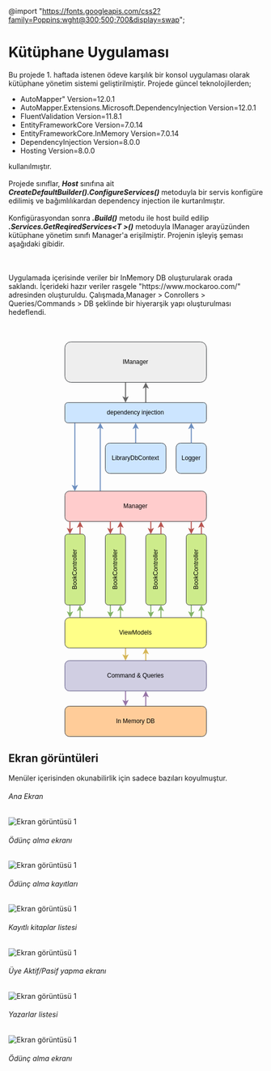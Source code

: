 @import "https://fonts.googleapis.com/css2?family=Poppins:wght@300;500;700&display=swap";
<style>
    p{
        display : inline;
    }
    .vurgu{
        font-weight:bold; 
        font-style:italic;
    }
</style>

# Kütüphane Uygulaması
<p>
Bu projede 1. haftada istenen ödeve karşılık bir konsol uygulaması olarak kütüphane yönetim sistemi geliştirilmiştir. Projede güncel teknolojilerden;
 
- AutoMapper" Version=12.0.1
- AutoMapper.Extensions.Microsoft.DependencyInjection Version=12.0.1
- FluentValidation Version=11.8.1
- EntityFrameworkCore Version=7.0.14
- EntityFrameworkCore.InMemory Version=7.0.14
- DependencyInjection Version=8.0.0
- Hosting Version=8.0.0

kullanılmıştır. <br><br>
</p>
 

<p>Projede sınıflar, <p class="vurgu">Host</p> sınıfına ait <p class="vurgu">CreateDefaultBuilder().ConfigureServices()</p> metoduyla bir servis konfigüre edilimiş ve bağımlılıkardan dependency injection ile kurtarılmıştır.<br><br>
Konfigürasyondan sonra <p class= "vurgu">.Build()</p> metodu ile host build edilip <p class = "vurgu">.Services.GetReqiredServices&lt;T	&gt;()</p> metoduyla IManager arayüzünden kütüphane yönetim sınıfı Manager'a erişilmiştir. Projenin işleyiş şeması aşağıdaki gibidir.
</p>
<div style ="height : 50px;"></div>
<p>Uygulamada içerisinde veriler bir InMemory DB oluşturularak orada saklandı. İçerideki hazır veriler rasgele "https://www.mockaroo.com/" adresinden oluşturuldu. Çalışmada,Manager > Conrollers > Queries/Commands > DB şeklinde bir hiyerarşik yapı oluşturulması hedeflendi.</p>
<div style ="height : 50px;"></div>


<center><svg xmlns="http://www.w3.org/2000/svg" xmlns:xlink="http://www.w3.org/1999/xlink" version="1.1" width="282px" viewBox="-0.5 -0.5 282 782" content="&lt;mxfile host=&quot;app.diagrams.net&quot; modified=&quot;2023-12-01T19:45:46.702Z&quot; agent=&quot;Mozilla/5.0 (Windows NT 10.0; Win64; x64) AppleWebKit/537.36 (KHTML, like Gecko) Chrome/119.0.0.0 Safari/537.36&quot; etag=&quot;Xv4LKgS4k27-eL0GkDnI&quot; version=&quot;22.1.5&quot; type=&quot;google&quot;&gt;&#10;  &lt;diagram name=&quot;Sayfa -1&quot; id=&quot;KNbZZmwNg6sT4pyXqSYw&quot;&gt;&#10;    &lt;mxGraphModel dx=&quot;877&quot; dy=&quot;505&quot; grid=&quot;1&quot; gridSize=&quot;10&quot; guides=&quot;1&quot; tooltips=&quot;1&quot; connect=&quot;1&quot; arrows=&quot;1&quot; fold=&quot;1&quot; page=&quot;1&quot; pageScale=&quot;1&quot; pageWidth=&quot;827&quot; pageHeight=&quot;1169&quot; math=&quot;0&quot; shadow=&quot;0&quot;&gt;&#10;      &lt;root&gt;&#10;        &lt;mxCell id=&quot;0&quot; /&gt;&#10;        &lt;mxCell id=&quot;1&quot; parent=&quot;0&quot; /&gt;&#10;        &lt;mxCell id=&quot;IJN3HlDoYffcYIdxOyTI-61&quot; value=&quot;&quot; style=&quot;edgeStyle=orthogonalEdgeStyle;rounded=0;orthogonalLoop=1;jettySize=auto;html=1;strokeWidth=2;fillColor=#f5f5f5;strokeColor=#666666;&quot; edge=&quot;1&quot; parent=&quot;1&quot; source=&quot;IJN3HlDoYffcYIdxOyTI-1&quot; target=&quot;IJN3HlDoYffcYIdxOyTI-2&quot;&gt;&#10;          &lt;mxGeometry relative=&quot;1&quot; as=&quot;geometry&quot;&gt;&#10;            &lt;Array as=&quot;points&quot;&gt;&#10;              &lt;mxPoint x=&quot;280&quot; y=&quot;150&quot; /&gt;&#10;              &lt;mxPoint x=&quot;280&quot; y=&quot;150&quot; /&gt;&#10;            &lt;/Array&gt;&#10;          &lt;/mxGeometry&gt;&#10;        &lt;/mxCell&gt;&#10;        &lt;mxCell id=&quot;IJN3HlDoYffcYIdxOyTI-1&quot; value=&quot;IManager&quot; style=&quot;rounded=1;whiteSpace=wrap;html=1;fillColor=#eeeeee;strokeColor=#36393d;&quot; vertex=&quot;1&quot; parent=&quot;1&quot;&gt;&#10;          &lt;mxGeometry x=&quot;160&quot; y=&quot;40&quot; width=&quot;280&quot; height=&quot;80&quot; as=&quot;geometry&quot; /&gt;&#10;        &lt;/mxCell&gt;&#10;        &lt;mxCell id=&quot;IJN3HlDoYffcYIdxOyTI-4&quot; value=&quot;&quot; style=&quot;edgeStyle=orthogonalEdgeStyle;rounded=0;orthogonalLoop=1;jettySize=auto;html=1;strokeWidth=2;fillColor=#f5f5f5;strokeColor=#666666;&quot; edge=&quot;1&quot; parent=&quot;1&quot; source=&quot;IJN3HlDoYffcYIdxOyTI-2&quot; target=&quot;IJN3HlDoYffcYIdxOyTI-1&quot;&gt;&#10;          &lt;mxGeometry relative=&quot;1&quot; as=&quot;geometry&quot;&gt;&#10;            &lt;Array as=&quot;points&quot;&gt;&#10;              &lt;mxPoint x=&quot;320&quot; y=&quot;130&quot; /&gt;&#10;              &lt;mxPoint x=&quot;320&quot; y=&quot;130&quot; /&gt;&#10;            &lt;/Array&gt;&#10;          &lt;/mxGeometry&gt;&#10;        &lt;/mxCell&gt;&#10;        &lt;mxCell id=&quot;IJN3HlDoYffcYIdxOyTI-62&quot; style=&quot;edgeStyle=orthogonalEdgeStyle;rounded=0;orthogonalLoop=1;jettySize=auto;html=1;entryX=0.5;entryY=0;entryDx=0;entryDy=0;strokeWidth=2;fillColor=#dae8fc;strokeColor=#6c8ebf;&quot; edge=&quot;1&quot; parent=&quot;1&quot;&gt;&#10;          &lt;mxGeometry relative=&quot;1&quot; as=&quot;geometry&quot;&gt;&#10;            &lt;mxPoint x=&quot;179.76&quot; y=&quot;200&quot; as=&quot;sourcePoint&quot; /&gt;&#10;            &lt;mxPoint x=&quot;179.76&quot; y=&quot;335&quot; as=&quot;targetPoint&quot; /&gt;&#10;          &lt;/mxGeometry&gt;&#10;        &lt;/mxCell&gt;&#10;        &lt;mxCell id=&quot;IJN3HlDoYffcYIdxOyTI-2&quot; value=&quot;dependency injection&quot; style=&quot;whiteSpace=wrap;html=1;rounded=1;fillColor=#cce5ff;strokeColor=#36393d;&quot; vertex=&quot;1&quot; parent=&quot;1&quot;&gt;&#10;          &lt;mxGeometry x=&quot;160&quot; y=&quot;160&quot; width=&quot;280&quot; height=&quot;40&quot; as=&quot;geometry&quot; /&gt;&#10;        &lt;/mxCell&gt;&#10;        &lt;mxCell id=&quot;IJN3HlDoYffcYIdxOyTI-59&quot; value=&quot;&quot; style=&quot;edgeStyle=orthogonalEdgeStyle;rounded=0;orthogonalLoop=1;jettySize=auto;html=1;strokeWidth=2;fillColor=#dae8fc;strokeColor=#6c8ebf;&quot; edge=&quot;1&quot; parent=&quot;1&quot; source=&quot;IJN3HlDoYffcYIdxOyTI-9&quot; target=&quot;IJN3HlDoYffcYIdxOyTI-2&quot;&gt;&#10;          &lt;mxGeometry relative=&quot;1&quot; as=&quot;geometry&quot; /&gt;&#10;        &lt;/mxCell&gt;&#10;        &lt;mxCell id=&quot;IJN3HlDoYffcYIdxOyTI-9&quot; value=&quot;LibraryDbContext&quot; style=&quot;whiteSpace=wrap;html=1;rounded=1;fillColor=#cce5ff;strokeColor=#36393d;&quot; vertex=&quot;1&quot; parent=&quot;1&quot;&gt;&#10;          &lt;mxGeometry x=&quot;240&quot; y=&quot;240&quot; width=&quot;120&quot; height=&quot;60&quot; as=&quot;geometry&quot; /&gt;&#10;        &lt;/mxCell&gt;&#10;        &lt;mxCell id=&quot;IJN3HlDoYffcYIdxOyTI-11&quot; value=&quot;Logger&quot; style=&quot;whiteSpace=wrap;html=1;rounded=1;fillColor=#cce5ff;strokeColor=#36393d;&quot; vertex=&quot;1&quot; parent=&quot;1&quot;&gt;&#10;          &lt;mxGeometry x=&quot;380&quot; y=&quot;240&quot; width=&quot;60&quot; height=&quot;60&quot; as=&quot;geometry&quot; /&gt;&#10;        &lt;/mxCell&gt;&#10;        &lt;mxCell id=&quot;IJN3HlDoYffcYIdxOyTI-63&quot; style=&quot;edgeStyle=orthogonalEdgeStyle;rounded=0;orthogonalLoop=1;jettySize=auto;html=1;entryX=0.25;entryY=1;entryDx=0;entryDy=0;strokeWidth=2;fillColor=#dae8fc;strokeColor=#6c8ebf;&quot; edge=&quot;1&quot; parent=&quot;1&quot; source=&quot;IJN3HlDoYffcYIdxOyTI-13&quot; target=&quot;IJN3HlDoYffcYIdxOyTI-2&quot;&gt;&#10;          &lt;mxGeometry relative=&quot;1&quot; as=&quot;geometry&quot;&gt;&#10;            &lt;Array as=&quot;points&quot;&gt;&#10;              &lt;mxPoint x=&quot;230&quot; y=&quot;300&quot; /&gt;&#10;              &lt;mxPoint x=&quot;230&quot; y=&quot;300&quot; /&gt;&#10;            &lt;/Array&gt;&#10;          &lt;/mxGeometry&gt;&#10;        &lt;/mxCell&gt;&#10;        &lt;mxCell id=&quot;IJN3HlDoYffcYIdxOyTI-13&quot; value=&quot;Manager&quot; style=&quot;whiteSpace=wrap;html=1;rounded=1;fillColor=#ffcccc;strokeColor=#36393d;&quot; vertex=&quot;1&quot; parent=&quot;1&quot;&gt;&#10;          &lt;mxGeometry x=&quot;160&quot; y=&quot;335&quot; width=&quot;280&quot; height=&quot;60&quot; as=&quot;geometry&quot; /&gt;&#10;        &lt;/mxCell&gt;&#10;        &lt;mxCell id=&quot;IJN3HlDoYffcYIdxOyTI-29&quot; value=&quot;&quot; style=&quot;edgeStyle=orthogonalEdgeStyle;rounded=0;orthogonalLoop=1;jettySize=auto;html=1;strokeWidth=2;fillColor=#d5e8d4;strokeColor=#82b366;&quot; edge=&quot;1&quot; parent=&quot;1&quot; source=&quot;IJN3HlDoYffcYIdxOyTI-15&quot;&gt;&#10;          &lt;mxGeometry relative=&quot;1&quot; as=&quot;geometry&quot;&gt;&#10;            &lt;mxPoint x=&quot;170.00000000000023&quot; y=&quot;585&quot; as=&quot;targetPoint&quot; /&gt;&#10;            &lt;Array as=&quot;points&quot;&gt;&#10;              &lt;mxPoint x=&quot;170&quot; y=&quot;580&quot; /&gt;&#10;              &lt;mxPoint x=&quot;170&quot; y=&quot;580&quot; /&gt;&#10;            &lt;/Array&gt;&#10;          &lt;/mxGeometry&gt;&#10;        &lt;/mxCell&gt;&#10;        &lt;mxCell id=&quot;IJN3HlDoYffcYIdxOyTI-15&quot; value=&quot;BookController&quot; style=&quot;whiteSpace=wrap;html=1;rounded=1;horizontal=0;verticalAlign=middle;fillColor=#cdeb8b;strokeColor=#36393d;&quot; vertex=&quot;1&quot; parent=&quot;1&quot;&gt;&#10;          &lt;mxGeometry x=&quot;160&quot; y=&quot;420&quot; width=&quot;40&quot; height=&quot;140&quot; as=&quot;geometry&quot; /&gt;&#10;        &lt;/mxCell&gt;&#10;        &lt;mxCell id=&quot;IJN3HlDoYffcYIdxOyTI-28&quot; value=&quot;&quot; style=&quot;edgeStyle=orthogonalEdgeStyle;rounded=0;orthogonalLoop=1;jettySize=auto;html=1;strokeWidth=2;fillColor=#d5e8d4;strokeColor=#82b366;&quot; edge=&quot;1&quot; parent=&quot;1&quot; source=&quot;IJN3HlDoYffcYIdxOyTI-18&quot;&gt;&#10;          &lt;mxGeometry relative=&quot;1&quot; as=&quot;geometry&quot;&gt;&#10;            &lt;mxPoint x=&quot;250.00000000000023&quot; y=&quot;585&quot; as=&quot;targetPoint&quot; /&gt;&#10;            &lt;Array as=&quot;points&quot;&gt;&#10;              &lt;mxPoint x=&quot;250&quot; y=&quot;580&quot; /&gt;&#10;              &lt;mxPoint x=&quot;250&quot; y=&quot;580&quot; /&gt;&#10;            &lt;/Array&gt;&#10;          &lt;/mxGeometry&gt;&#10;        &lt;/mxCell&gt;&#10;        &lt;mxCell id=&quot;IJN3HlDoYffcYIdxOyTI-18&quot; value=&quot;BookController&quot; style=&quot;whiteSpace=wrap;html=1;rounded=1;horizontal=0;verticalAlign=middle;fillColor=#cdeb8b;strokeColor=#36393d;&quot; vertex=&quot;1&quot; parent=&quot;1&quot;&gt;&#10;          &lt;mxGeometry x=&quot;240&quot; y=&quot;420&quot; width=&quot;40&quot; height=&quot;140&quot; as=&quot;geometry&quot; /&gt;&#10;        &lt;/mxCell&gt;&#10;        &lt;mxCell id=&quot;IJN3HlDoYffcYIdxOyTI-27&quot; value=&quot;&quot; style=&quot;edgeStyle=orthogonalEdgeStyle;rounded=0;orthogonalLoop=1;jettySize=auto;html=1;strokeWidth=2;fillColor=#d5e8d4;strokeColor=#82b366;&quot; edge=&quot;1&quot; parent=&quot;1&quot; source=&quot;IJN3HlDoYffcYIdxOyTI-19&quot;&gt;&#10;          &lt;mxGeometry relative=&quot;1&quot; as=&quot;geometry&quot;&gt;&#10;            &lt;mxPoint x=&quot;330.0000000000002&quot; y=&quot;585&quot; as=&quot;targetPoint&quot; /&gt;&#10;            &lt;Array as=&quot;points&quot;&gt;&#10;              &lt;mxPoint x=&quot;330&quot; y=&quot;570&quot; /&gt;&#10;              &lt;mxPoint x=&quot;330&quot; y=&quot;570&quot; /&gt;&#10;            &lt;/Array&gt;&#10;          &lt;/mxGeometry&gt;&#10;        &lt;/mxCell&gt;&#10;        &lt;mxCell id=&quot;IJN3HlDoYffcYIdxOyTI-19&quot; value=&quot;BookController&quot; style=&quot;whiteSpace=wrap;html=1;rounded=1;horizontal=0;verticalAlign=middle;fillColor=#cdeb8b;strokeColor=#36393d;&quot; vertex=&quot;1&quot; parent=&quot;1&quot;&gt;&#10;          &lt;mxGeometry x=&quot;320&quot; y=&quot;420&quot; width=&quot;40&quot; height=&quot;140&quot; as=&quot;geometry&quot; /&gt;&#10;        &lt;/mxCell&gt;&#10;        &lt;mxCell id=&quot;IJN3HlDoYffcYIdxOyTI-26&quot; value=&quot;&quot; style=&quot;edgeStyle=orthogonalEdgeStyle;rounded=0;orthogonalLoop=1;jettySize=auto;html=1;strokeWidth=2;fillColor=#d5e8d4;strokeColor=#82b366;&quot; edge=&quot;1&quot; parent=&quot;1&quot; source=&quot;IJN3HlDoYffcYIdxOyTI-20&quot;&gt;&#10;          &lt;mxGeometry relative=&quot;1&quot; as=&quot;geometry&quot;&gt;&#10;            &lt;mxPoint x=&quot;410.0000000000002&quot; y=&quot;585&quot; as=&quot;targetPoint&quot; /&gt;&#10;            &lt;Array as=&quot;points&quot;&gt;&#10;              &lt;mxPoint x=&quot;410&quot; y=&quot;570&quot; /&gt;&#10;              &lt;mxPoint x=&quot;410&quot; y=&quot;570&quot; /&gt;&#10;            &lt;/Array&gt;&#10;          &lt;/mxGeometry&gt;&#10;        &lt;/mxCell&gt;&#10;        &lt;mxCell id=&quot;IJN3HlDoYffcYIdxOyTI-20&quot; value=&quot;BookController&quot; style=&quot;whiteSpace=wrap;html=1;rounded=1;horizontal=0;verticalAlign=middle;fillColor=#cdeb8b;strokeColor=#36393d;&quot; vertex=&quot;1&quot; parent=&quot;1&quot;&gt;&#10;          &lt;mxGeometry x=&quot;400&quot; y=&quot;420&quot; width=&quot;40&quot; height=&quot;140&quot; as=&quot;geometry&quot; /&gt;&#10;        &lt;/mxCell&gt;&#10;        &lt;mxCell id=&quot;IJN3HlDoYffcYIdxOyTI-31&quot; value=&quot;&quot; style=&quot;edgeStyle=orthogonalEdgeStyle;rounded=0;orthogonalLoop=1;jettySize=auto;html=1;strokeWidth=2;fillColor=#fff2cc;strokeColor=#d6b656;&quot; edge=&quot;1&quot; parent=&quot;1&quot;&gt;&#10;          &lt;mxGeometry relative=&quot;1&quot; as=&quot;geometry&quot;&gt;&#10;            &lt;mxPoint x=&quot;280.0000000000002&quot; y=&quot;645&quot; as=&quot;sourcePoint&quot; /&gt;&#10;            &lt;mxPoint x=&quot;280.0000000000002&quot; y=&quot;670&quot; as=&quot;targetPoint&quot; /&gt;&#10;            &lt;Array as=&quot;points&quot;&gt;&#10;              &lt;mxPoint x=&quot;280&quot; y=&quot;660&quot; /&gt;&#10;              &lt;mxPoint x=&quot;280&quot; y=&quot;660&quot; /&gt;&#10;            &lt;/Array&gt;&#10;          &lt;/mxGeometry&gt;&#10;        &lt;/mxCell&gt;&#10;        &lt;mxCell id=&quot;IJN3HlDoYffcYIdxOyTI-36&quot; style=&quot;edgeStyle=orthogonalEdgeStyle;rounded=0;orthogonalLoop=1;jettySize=auto;html=1;entryX=0.75;entryY=1;entryDx=0;entryDy=0;strokeWidth=2;fillColor=#d5e8d4;strokeColor=#82b366;&quot; edge=&quot;1&quot; parent=&quot;1&quot; target=&quot;IJN3HlDoYffcYIdxOyTI-15&quot;&gt;&#10;          &lt;mxGeometry relative=&quot;1&quot; as=&quot;geometry&quot;&gt;&#10;            &lt;mxPoint x=&quot;190.00000000000023&quot; y=&quot;585&quot; as=&quot;sourcePoint&quot; /&gt;&#10;            &lt;Array as=&quot;points&quot;&gt;&#10;              &lt;mxPoint x=&quot;190&quot; y=&quot;570&quot; /&gt;&#10;              &lt;mxPoint x=&quot;190&quot; y=&quot;570&quot; /&gt;&#10;            &lt;/Array&gt;&#10;          &lt;/mxGeometry&gt;&#10;        &lt;/mxCell&gt;&#10;        &lt;mxCell id=&quot;IJN3HlDoYffcYIdxOyTI-38&quot; style=&quot;edgeStyle=orthogonalEdgeStyle;rounded=0;orthogonalLoop=1;jettySize=auto;html=1;entryX=0.75;entryY=1;entryDx=0;entryDy=0;strokeWidth=2;fillColor=#d5e8d4;strokeColor=#82b366;&quot; edge=&quot;1&quot; parent=&quot;1&quot; target=&quot;IJN3HlDoYffcYIdxOyTI-18&quot;&gt;&#10;          &lt;mxGeometry relative=&quot;1&quot; as=&quot;geometry&quot;&gt;&#10;            &lt;mxPoint x=&quot;270.0000000000002&quot; y=&quot;585&quot; as=&quot;sourcePoint&quot; /&gt;&#10;            &lt;Array as=&quot;points&quot;&gt;&#10;              &lt;mxPoint x=&quot;270&quot; y=&quot;580&quot; /&gt;&#10;              &lt;mxPoint x=&quot;270&quot; y=&quot;580&quot; /&gt;&#10;            &lt;/Array&gt;&#10;          &lt;/mxGeometry&gt;&#10;        &lt;/mxCell&gt;&#10;        &lt;mxCell id=&quot;IJN3HlDoYffcYIdxOyTI-39&quot; style=&quot;edgeStyle=orthogonalEdgeStyle;rounded=0;orthogonalLoop=1;jettySize=auto;html=1;entryX=0.75;entryY=1;entryDx=0;entryDy=0;strokeWidth=2;fillColor=#d5e8d4;strokeColor=#82b366;&quot; edge=&quot;1&quot; parent=&quot;1&quot; target=&quot;IJN3HlDoYffcYIdxOyTI-19&quot;&gt;&#10;          &lt;mxGeometry relative=&quot;1&quot; as=&quot;geometry&quot;&gt;&#10;            &lt;mxPoint x=&quot;350.0000000000002&quot; y=&quot;585&quot; as=&quot;sourcePoint&quot; /&gt;&#10;            &lt;Array as=&quot;points&quot;&gt;&#10;              &lt;mxPoint x=&quot;350&quot; y=&quot;580&quot; /&gt;&#10;              &lt;mxPoint x=&quot;350&quot; y=&quot;580&quot; /&gt;&#10;            &lt;/Array&gt;&#10;          &lt;/mxGeometry&gt;&#10;        &lt;/mxCell&gt;&#10;        &lt;mxCell id=&quot;IJN3HlDoYffcYIdxOyTI-40&quot; style=&quot;edgeStyle=orthogonalEdgeStyle;rounded=0;orthogonalLoop=1;jettySize=auto;html=1;entryX=0.75;entryY=1;entryDx=0;entryDy=0;strokeWidth=2;fillColor=#d5e8d4;strokeColor=#82b366;&quot; edge=&quot;1&quot; parent=&quot;1&quot; target=&quot;IJN3HlDoYffcYIdxOyTI-20&quot;&gt;&#10;          &lt;mxGeometry relative=&quot;1&quot; as=&quot;geometry&quot;&gt;&#10;            &lt;mxPoint x=&quot;430.0000000000002&quot; y=&quot;585&quot; as=&quot;sourcePoint&quot; /&gt;&#10;            &lt;Array as=&quot;points&quot;&gt;&#10;              &lt;mxPoint x=&quot;430&quot; y=&quot;580&quot; /&gt;&#10;              &lt;mxPoint x=&quot;430&quot; y=&quot;580&quot; /&gt;&#10;            &lt;/Array&gt;&#10;          &lt;/mxGeometry&gt;&#10;        &lt;/mxCell&gt;&#10;        &lt;mxCell id=&quot;IJN3HlDoYffcYIdxOyTI-33&quot; value=&quot;&quot; style=&quot;edgeStyle=orthogonalEdgeStyle;rounded=0;orthogonalLoop=1;jettySize=auto;html=1;strokeWidth=2;fillColor=#e1d5e7;strokeColor=#9673a6;&quot; edge=&quot;1&quot; parent=&quot;1&quot; target=&quot;IJN3HlDoYffcYIdxOyTI-32&quot;&gt;&#10;          &lt;mxGeometry relative=&quot;1&quot; as=&quot;geometry&quot;&gt;&#10;            &lt;mxPoint x=&quot;280.0000000000002&quot; y=&quot;730&quot; as=&quot;sourcePoint&quot; /&gt;&#10;            &lt;Array as=&quot;points&quot;&gt;&#10;              &lt;mxPoint x=&quot;280&quot; y=&quot;750&quot; /&gt;&#10;              &lt;mxPoint x=&quot;280&quot; y=&quot;750&quot; /&gt;&#10;            &lt;/Array&gt;&#10;          &lt;/mxGeometry&gt;&#10;        &lt;/mxCell&gt;&#10;        &lt;mxCell id=&quot;IJN3HlDoYffcYIdxOyTI-35&quot; value=&quot;&quot; style=&quot;edgeStyle=orthogonalEdgeStyle;rounded=0;orthogonalLoop=1;jettySize=auto;html=1;strokeWidth=2;fillColor=#fff2cc;strokeColor=#d6b656;&quot; edge=&quot;1&quot; parent=&quot;1&quot;&gt;&#10;          &lt;mxGeometry relative=&quot;1&quot; as=&quot;geometry&quot;&gt;&#10;            &lt;mxPoint x=&quot;320.0000000000002&quot; y=&quot;670&quot; as=&quot;sourcePoint&quot; /&gt;&#10;            &lt;mxPoint x=&quot;320.0000000000002&quot; y=&quot;645&quot; as=&quot;targetPoint&quot; /&gt;&#10;            &lt;Array as=&quot;points&quot;&gt;&#10;              &lt;mxPoint x=&quot;320&quot; y=&quot;660&quot; /&gt;&#10;              &lt;mxPoint x=&quot;320&quot; y=&quot;660&quot; /&gt;&#10;            &lt;/Array&gt;&#10;          &lt;/mxGeometry&gt;&#10;        &lt;/mxCell&gt;&#10;        &lt;mxCell id=&quot;IJN3HlDoYffcYIdxOyTI-34&quot; value=&quot;&quot; style=&quot;edgeStyle=orthogonalEdgeStyle;rounded=0;orthogonalLoop=1;jettySize=auto;html=1;strokeWidth=2;fillColor=#e1d5e7;strokeColor=#9673a6;&quot; edge=&quot;1&quot; parent=&quot;1&quot; source=&quot;IJN3HlDoYffcYIdxOyTI-32&quot;&gt;&#10;          &lt;mxGeometry relative=&quot;1&quot; as=&quot;geometry&quot;&gt;&#10;            &lt;mxPoint x=&quot;320.0000000000002&quot; y=&quot;730&quot; as=&quot;targetPoint&quot; /&gt;&#10;            &lt;Array as=&quot;points&quot;&gt;&#10;              &lt;mxPoint x=&quot;320&quot; y=&quot;750&quot; /&gt;&#10;              &lt;mxPoint x=&quot;320&quot; y=&quot;750&quot; /&gt;&#10;            &lt;/Array&gt;&#10;          &lt;/mxGeometry&gt;&#10;        &lt;/mxCell&gt;&#10;        &lt;mxCell id=&quot;IJN3HlDoYffcYIdxOyTI-32&quot; value=&quot;In Memory DB&quot; style=&quot;whiteSpace=wrap;html=1;rounded=1;fillColor=#ffcc99;strokeColor=#36393d;&quot; vertex=&quot;1&quot; parent=&quot;1&quot;&gt;&#10;          &lt;mxGeometry x=&quot;160&quot; y=&quot;760&quot; width=&quot;280&quot; height=&quot;60&quot; as=&quot;geometry&quot; /&gt;&#10;        &lt;/mxCell&gt;&#10;        &lt;mxCell id=&quot;IJN3HlDoYffcYIdxOyTI-58&quot; style=&quot;edgeStyle=orthogonalEdgeStyle;rounded=0;orthogonalLoop=1;jettySize=auto;html=1;entryX=0.893;entryY=1.001;entryDx=0;entryDy=0;entryPerimeter=0;strokeWidth=2;fillColor=#dae8fc;strokeColor=#6c8ebf;&quot; edge=&quot;1&quot; parent=&quot;1&quot; source=&quot;IJN3HlDoYffcYIdxOyTI-11&quot; target=&quot;IJN3HlDoYffcYIdxOyTI-2&quot;&gt;&#10;          &lt;mxGeometry relative=&quot;1&quot; as=&quot;geometry&quot; /&gt;&#10;        &lt;/mxCell&gt;&#10;        &lt;mxCell id=&quot;IJN3HlDoYffcYIdxOyTI-64&quot; value=&quot;Command &amp;amp;amp; Queries&quot; style=&quot;whiteSpace=wrap;html=1;rounded=1;fillColor=#d0cee2;strokeColor=#56517e;&quot; vertex=&quot;1&quot; parent=&quot;1&quot;&gt;&#10;          &lt;mxGeometry x=&quot;160&quot; y=&quot;670&quot; width=&quot;280&quot; height=&quot;60&quot; as=&quot;geometry&quot; /&gt;&#10;        &lt;/mxCell&gt;&#10;        &lt;mxCell id=&quot;IJN3HlDoYffcYIdxOyTI-66&quot; value=&quot;ViewModels&quot; style=&quot;whiteSpace=wrap;html=1;rounded=1;fillColor=#ffff88;strokeColor=#36393d;&quot; vertex=&quot;1&quot; parent=&quot;1&quot;&gt;&#10;          &lt;mxGeometry x=&quot;160&quot; y=&quot;585&quot; width=&quot;280&quot; height=&quot;60&quot; as=&quot;geometry&quot; /&gt;&#10;        &lt;/mxCell&gt;&#10;        &lt;mxCell id=&quot;IJN3HlDoYffcYIdxOyTI-49&quot; value=&quot;&quot; style=&quot;edgeStyle=orthogonalEdgeStyle;rounded=0;orthogonalLoop=1;jettySize=auto;html=1;strokeWidth=2;fillColor=#f8cecc;strokeColor=#b85450;&quot; edge=&quot;1&quot; parent=&quot;1&quot;&gt;&#10;          &lt;mxGeometry relative=&quot;1&quot; as=&quot;geometry&quot;&gt;&#10;            &lt;mxPoint x=&quot;170&quot; y=&quot;395&quot; as=&quot;sourcePoint&quot; /&gt;&#10;            &lt;mxPoint x=&quot;170&quot; y=&quot;420&quot; as=&quot;targetPoint&quot; /&gt;&#10;            &lt;Array as=&quot;points&quot;&gt;&#10;              &lt;mxPoint x=&quot;170&quot; y=&quot;415&quot; /&gt;&#10;              &lt;mxPoint x=&quot;170&quot; y=&quot;415&quot; /&gt;&#10;            &lt;/Array&gt;&#10;          &lt;/mxGeometry&gt;&#10;        &lt;/mxCell&gt;&#10;        &lt;mxCell id=&quot;IJN3HlDoYffcYIdxOyTI-50&quot; value=&quot;&quot; style=&quot;edgeStyle=orthogonalEdgeStyle;rounded=0;orthogonalLoop=1;jettySize=auto;html=1;strokeWidth=2;fillColor=#f8cecc;strokeColor=#b85450;&quot; edge=&quot;1&quot; parent=&quot;1&quot;&gt;&#10;          &lt;mxGeometry relative=&quot;1&quot; as=&quot;geometry&quot;&gt;&#10;            &lt;mxPoint x=&quot;250&quot; y=&quot;395&quot; as=&quot;sourcePoint&quot; /&gt;&#10;            &lt;mxPoint x=&quot;250&quot; y=&quot;420&quot; as=&quot;targetPoint&quot; /&gt;&#10;            &lt;Array as=&quot;points&quot;&gt;&#10;              &lt;mxPoint x=&quot;250&quot; y=&quot;415&quot; /&gt;&#10;              &lt;mxPoint x=&quot;250&quot; y=&quot;415&quot; /&gt;&#10;            &lt;/Array&gt;&#10;          &lt;/mxGeometry&gt;&#10;        &lt;/mxCell&gt;&#10;        &lt;mxCell id=&quot;IJN3HlDoYffcYIdxOyTI-51&quot; value=&quot;&quot; style=&quot;edgeStyle=orthogonalEdgeStyle;rounded=0;orthogonalLoop=1;jettySize=auto;html=1;strokeWidth=2;fillColor=#f8cecc;strokeColor=#b85450;&quot; edge=&quot;1&quot; parent=&quot;1&quot;&gt;&#10;          &lt;mxGeometry relative=&quot;1&quot; as=&quot;geometry&quot;&gt;&#10;            &lt;mxPoint x=&quot;330&quot; y=&quot;395&quot; as=&quot;sourcePoint&quot; /&gt;&#10;            &lt;mxPoint x=&quot;330&quot; y=&quot;420&quot; as=&quot;targetPoint&quot; /&gt;&#10;            &lt;Array as=&quot;points&quot;&gt;&#10;              &lt;mxPoint x=&quot;330&quot; y=&quot;405&quot; /&gt;&#10;              &lt;mxPoint x=&quot;330&quot; y=&quot;405&quot; /&gt;&#10;            &lt;/Array&gt;&#10;          &lt;/mxGeometry&gt;&#10;        &lt;/mxCell&gt;&#10;        &lt;mxCell id=&quot;IJN3HlDoYffcYIdxOyTI-52&quot; value=&quot;&quot; style=&quot;edgeStyle=orthogonalEdgeStyle;rounded=0;orthogonalLoop=1;jettySize=auto;html=1;strokeWidth=2;fillColor=#f8cecc;strokeColor=#b85450;&quot; edge=&quot;1&quot; parent=&quot;1&quot;&gt;&#10;          &lt;mxGeometry relative=&quot;1&quot; as=&quot;geometry&quot;&gt;&#10;            &lt;mxPoint x=&quot;410&quot; y=&quot;395&quot; as=&quot;sourcePoint&quot; /&gt;&#10;            &lt;mxPoint x=&quot;410&quot; y=&quot;420&quot; as=&quot;targetPoint&quot; /&gt;&#10;            &lt;Array as=&quot;points&quot;&gt;&#10;              &lt;mxPoint x=&quot;410&quot; y=&quot;405&quot; /&gt;&#10;              &lt;mxPoint x=&quot;410&quot; y=&quot;405&quot; /&gt;&#10;            &lt;/Array&gt;&#10;          &lt;/mxGeometry&gt;&#10;        &lt;/mxCell&gt;&#10;        &lt;mxCell id=&quot;IJN3HlDoYffcYIdxOyTI-53&quot; style=&quot;edgeStyle=orthogonalEdgeStyle;rounded=0;orthogonalLoop=1;jettySize=auto;html=1;entryX=0.75;entryY=1;entryDx=0;entryDy=0;strokeWidth=2;fillColor=#f8cecc;strokeColor=#b85450;&quot; edge=&quot;1&quot; parent=&quot;1&quot;&gt;&#10;          &lt;mxGeometry relative=&quot;1&quot; as=&quot;geometry&quot;&gt;&#10;            &lt;mxPoint x=&quot;190&quot; y=&quot;420&quot; as=&quot;sourcePoint&quot; /&gt;&#10;            &lt;mxPoint x=&quot;190&quot; y=&quot;395&quot; as=&quot;targetPoint&quot; /&gt;&#10;            &lt;Array as=&quot;points&quot;&gt;&#10;              &lt;mxPoint x=&quot;190&quot; y=&quot;405&quot; /&gt;&#10;              &lt;mxPoint x=&quot;190&quot; y=&quot;405&quot; /&gt;&#10;            &lt;/Array&gt;&#10;          &lt;/mxGeometry&gt;&#10;        &lt;/mxCell&gt;&#10;        &lt;mxCell id=&quot;IJN3HlDoYffcYIdxOyTI-54&quot; style=&quot;edgeStyle=orthogonalEdgeStyle;rounded=0;orthogonalLoop=1;jettySize=auto;html=1;entryX=0.75;entryY=1;entryDx=0;entryDy=0;strokeWidth=2;fillColor=#f8cecc;strokeColor=#b85450;&quot; edge=&quot;1&quot; parent=&quot;1&quot;&gt;&#10;          &lt;mxGeometry relative=&quot;1&quot; as=&quot;geometry&quot;&gt;&#10;            &lt;mxPoint x=&quot;270&quot; y=&quot;420&quot; as=&quot;sourcePoint&quot; /&gt;&#10;            &lt;mxPoint x=&quot;270&quot; y=&quot;395&quot; as=&quot;targetPoint&quot; /&gt;&#10;            &lt;Array as=&quot;points&quot;&gt;&#10;              &lt;mxPoint x=&quot;270&quot; y=&quot;415&quot; /&gt;&#10;              &lt;mxPoint x=&quot;270&quot; y=&quot;415&quot; /&gt;&#10;            &lt;/Array&gt;&#10;          &lt;/mxGeometry&gt;&#10;        &lt;/mxCell&gt;&#10;        &lt;mxCell id=&quot;IJN3HlDoYffcYIdxOyTI-55&quot; style=&quot;edgeStyle=orthogonalEdgeStyle;rounded=0;orthogonalLoop=1;jettySize=auto;html=1;entryX=0.75;entryY=1;entryDx=0;entryDy=0;strokeWidth=2;fillColor=#f8cecc;strokeColor=#b85450;&quot; edge=&quot;1&quot; parent=&quot;1&quot;&gt;&#10;          &lt;mxGeometry relative=&quot;1&quot; as=&quot;geometry&quot;&gt;&#10;            &lt;mxPoint x=&quot;350&quot; y=&quot;420&quot; as=&quot;sourcePoint&quot; /&gt;&#10;            &lt;mxPoint x=&quot;350&quot; y=&quot;395&quot; as=&quot;targetPoint&quot; /&gt;&#10;            &lt;Array as=&quot;points&quot;&gt;&#10;              &lt;mxPoint x=&quot;350&quot; y=&quot;415&quot; /&gt;&#10;              &lt;mxPoint x=&quot;350&quot; y=&quot;415&quot; /&gt;&#10;            &lt;/Array&gt;&#10;          &lt;/mxGeometry&gt;&#10;        &lt;/mxCell&gt;&#10;        &lt;mxCell id=&quot;IJN3HlDoYffcYIdxOyTI-56&quot; style=&quot;edgeStyle=orthogonalEdgeStyle;rounded=0;orthogonalLoop=1;jettySize=auto;html=1;entryX=0.75;entryY=1;entryDx=0;entryDy=0;strokeWidth=2;fillColor=#f8cecc;strokeColor=#b85450;&quot; edge=&quot;1&quot; parent=&quot;1&quot;&gt;&#10;          &lt;mxGeometry relative=&quot;1&quot; as=&quot;geometry&quot;&gt;&#10;            &lt;mxPoint x=&quot;430&quot; y=&quot;420&quot; as=&quot;sourcePoint&quot; /&gt;&#10;            &lt;mxPoint x=&quot;430&quot; y=&quot;395&quot; as=&quot;targetPoint&quot; /&gt;&#10;            &lt;Array as=&quot;points&quot;&gt;&#10;              &lt;mxPoint x=&quot;430&quot; y=&quot;415&quot; /&gt;&#10;              &lt;mxPoint x=&quot;430&quot; y=&quot;415&quot; /&gt;&#10;            &lt;/Array&gt;&#10;          &lt;/mxGeometry&gt;&#10;        &lt;/mxCell&gt;&#10;      &lt;/root&gt;&#10;    &lt;/mxGraphModel&gt;&#10;  &lt;/diagram&gt;&#10;&lt;/mxfile&gt;&#10;" onclick="(function(svg){var src=window.event.target||window.event.srcElement;while (src!=null&amp;&amp;src.nodeName.toLowerCase()!='a'){src=src.parentNode;}if(src==null){if(svg.wnd!=null&amp;&amp;!svg.wnd.closed){svg.wnd.focus();}else{var r=function(evt){if(evt.data=='ready'&amp;&amp;evt.source==svg.wnd){svg.wnd.postMessage(decodeURIComponent(svg.getAttribute('content')),'*');window.removeEventListener('message',r);}};window.addEventListener('message',r);svg.wnd=window.open('https://viewer.diagrams.net/?client=1&amp;page=0&amp;edit=_blank');}}})(this);" style="cursor:pointer;max-width:100%;max-height:782px;"><defs/><g><path d="M 120 80 L 120 110 L 120 111.76" fill="none" stroke="#666666" stroke-width="2" stroke-miterlimit="10" pointer-events="stroke"/><path d="M 120 117.76 L 116 109.76 L 120 111.76 L 124 109.76 Z" fill="#666666" stroke="#666666" stroke-width="2" stroke-miterlimit="10" pointer-events="all"/><rect x="0" y="0" width="280" height="80" rx="12" ry="12" fill="#eeeeee" stroke="#36393d" pointer-events="all"/><g transform="translate(-0.5 -0.5)"><switch><foreignObject pointer-events="none" width="100%" height="100%" requiredFeatures="http://www.w3.org/TR/SVG11/feature#Extensibility" style="overflow: visible; text-align: left;"><div xmlns="http://www.w3.org/1999/xhtml" style="display: flex; align-items: unsafe center; justify-content: unsafe center; width: 278px; height: 1px; padding-top: 40px; margin-left: 1px;"><div data-drawio-colors="color: rgb(0, 0, 0); " style="box-sizing: border-box; font-size: 0px; text-align: center;"><div style="display: inline-block; font-size: 12px; font-family: Helvetica; color: rgb(0, 0, 0); line-height: 1.2; pointer-events: all; white-space: normal; overflow-wrap: normal;">IManager</div></div></div></foreignObject><text x="140" y="44" fill="rgb(0, 0, 0)" font-family="Helvetica" font-size="12px" text-anchor="middle">IManager</text></switch></g><path d="M 160 120 L 160 90 L 160 88.24" fill="none" stroke="#666666" stroke-width="2" stroke-miterlimit="10" pointer-events="stroke"/><path d="M 160 82.24 L 164 90.24 L 160 88.24 L 156 90.24 Z" fill="#666666" stroke="#666666" stroke-width="2" stroke-miterlimit="10" pointer-events="all"/><path d="M 19.76 160 L 19.76 286.76" fill="none" stroke="#6c8ebf" stroke-width="2" stroke-miterlimit="10" pointer-events="stroke"/><path d="M 19.76 292.76 L 15.76 284.76 L 19.76 286.76 L 23.76 284.76 Z" fill="#6c8ebf" stroke="#6c8ebf" stroke-width="2" stroke-miterlimit="10" pointer-events="all"/><rect x="0" y="120" width="280" height="40" rx="6" ry="6" fill="#cce5ff" stroke="#36393d" pointer-events="all"/><g transform="translate(-0.5 -0.5)"><switch><foreignObject pointer-events="none" width="100%" height="100%" requiredFeatures="http://www.w3.org/TR/SVG11/feature#Extensibility" style="overflow: visible; text-align: left;"><div xmlns="http://www.w3.org/1999/xhtml" style="display: flex; align-items: unsafe center; justify-content: unsafe center; width: 278px; height: 1px; padding-top: 140px; margin-left: 1px;"><div data-drawio-colors="color: rgb(0, 0, 0); " style="box-sizing: border-box; font-size: 0px; text-align: center;"><div style="display: inline-block; font-size: 12px; font-family: Helvetica; color: rgb(0, 0, 0); line-height: 1.2; pointer-events: all; white-space: normal; overflow-wrap: normal;">dependency injection</div></div></div></foreignObject><text x="140" y="144" fill="rgb(0, 0, 0)" font-family="Helvetica" font-size="12px" text-anchor="middle">dependency injection</text></switch></g><path d="M 140 200 L 140 168.24" fill="none" stroke="#6c8ebf" stroke-width="2" stroke-miterlimit="10" pointer-events="stroke"/><path d="M 140 162.24 L 144 170.24 L 140 168.24 L 136 170.24 Z" fill="#6c8ebf" stroke="#6c8ebf" stroke-width="2" stroke-miterlimit="10" pointer-events="all"/><rect x="80" y="200" width="120" height="60" rx="9" ry="9" fill="#cce5ff" stroke="#36393d" pointer-events="all"/><g transform="translate(-0.5 -0.5)"><switch><foreignObject pointer-events="none" width="100%" height="100%" requiredFeatures="http://www.w3.org/TR/SVG11/feature#Extensibility" style="overflow: visible; text-align: left;"><div xmlns="http://www.w3.org/1999/xhtml" style="display: flex; align-items: unsafe center; justify-content: unsafe center; width: 118px; height: 1px; padding-top: 230px; margin-left: 81px;"><div data-drawio-colors="color: rgb(0, 0, 0); " style="box-sizing: border-box; font-size: 0px; text-align: center;"><div style="display: inline-block; font-size: 12px; font-family: Helvetica; color: rgb(0, 0, 0); line-height: 1.2; pointer-events: all; white-space: normal; overflow-wrap: normal;">LibraryDbContext</div></div></div></foreignObject><text x="140" y="234" fill="rgb(0, 0, 0)" font-family="Helvetica" font-size="12px" text-anchor="middle">LibraryDbContext</text></switch></g><rect x="220" y="200" width="60" height="60" rx="9" ry="9" fill="#cce5ff" stroke="#36393d" pointer-events="all"/><g transform="translate(-0.5 -0.5)"><switch><foreignObject pointer-events="none" width="100%" height="100%" requiredFeatures="http://www.w3.org/TR/SVG11/feature#Extensibility" style="overflow: visible; text-align: left;"><div xmlns="http://www.w3.org/1999/xhtml" style="display: flex; align-items: unsafe center; justify-content: unsafe center; width: 58px; height: 1px; padding-top: 230px; margin-left: 221px;"><div data-drawio-colors="color: rgb(0, 0, 0); " style="box-sizing: border-box; font-size: 0px; text-align: center;"><div style="display: inline-block; font-size: 12px; font-family: Helvetica; color: rgb(0, 0, 0); line-height: 1.2; pointer-events: all; white-space: normal; overflow-wrap: normal;">Logger</div></div></div></foreignObject><text x="250" y="234" fill="rgb(0, 0, 0)" font-family="Helvetica" font-size="12px" text-anchor="middle">Logger</text></switch></g><path d="M 70 295 L 70 260 L 70 168.24" fill="none" stroke="#6c8ebf" stroke-width="2" stroke-miterlimit="10" pointer-events="stroke"/><path d="M 70 162.24 L 74 170.24 L 70 168.24 L 66 170.24 Z" fill="#6c8ebf" stroke="#6c8ebf" stroke-width="2" stroke-miterlimit="10" pointer-events="all"/><rect x="0" y="295" width="280" height="60" rx="9" ry="9" fill="#ffcccc" stroke="#36393d" pointer-events="all"/><g transform="translate(-0.5 -0.5)"><switch><foreignObject pointer-events="none" width="100%" height="100%" requiredFeatures="http://www.w3.org/TR/SVG11/feature#Extensibility" style="overflow: visible; text-align: left;"><div xmlns="http://www.w3.org/1999/xhtml" style="display: flex; align-items: unsafe center; justify-content: unsafe center; width: 278px; height: 1px; padding-top: 325px; margin-left: 1px;"><div data-drawio-colors="color: rgb(0, 0, 0); " style="box-sizing: border-box; font-size: 0px; text-align: center;"><div style="display: inline-block; font-size: 12px; font-family: Helvetica; color: rgb(0, 0, 0); line-height: 1.2; pointer-events: all; white-space: normal; overflow-wrap: normal;">Manager</div></div></div></foreignObject><text x="140" y="329" fill="rgb(0, 0, 0)" font-family="Helvetica" font-size="12px" text-anchor="middle">Manager</text></switch></g><path d="M 10 520 L 10 540 L 10 536.76" fill="none" stroke="#82b366" stroke-width="2" stroke-miterlimit="10" pointer-events="stroke"/><path d="M 10 542.76 L 6 534.76 L 10 536.76 L 14 534.76 Z" fill="#82b366" stroke="#82b366" stroke-width="2" stroke-miterlimit="10" pointer-events="all"/><rect x="0" y="380" width="40" height="140" rx="6" ry="6" fill="#cdeb8b" stroke="#36393d" pointer-events="all"/><g transform="translate(-0.5 -0.5)rotate(-90 20 450)"><switch><foreignObject pointer-events="none" width="100%" height="100%" requiredFeatures="http://www.w3.org/TR/SVG11/feature#Extensibility" style="overflow: visible; text-align: left;"><div xmlns="http://www.w3.org/1999/xhtml" style="display: flex; align-items: unsafe center; justify-content: unsafe center; width: 138px; height: 1px; padding-top: 450px; margin-left: -49px;"><div data-drawio-colors="color: rgb(0, 0, 0); " style="box-sizing: border-box; font-size: 0px; text-align: center;"><div style="display: inline-block; font-size: 12px; font-family: Helvetica; color: rgb(0, 0, 0); line-height: 1.2; pointer-events: all; white-space: normal; overflow-wrap: normal;">BookController</div></div></div></foreignObject><text x="20" y="454" fill="rgb(0, 0, 0)" font-family="Helvetica" font-size="12px" text-anchor="middle">BookController</text></switch></g><path d="M 90 520 L 90 540 L 90 536.76" fill="none" stroke="#82b366" stroke-width="2" stroke-miterlimit="10" pointer-events="stroke"/><path d="M 90 542.76 L 86 534.76 L 90 536.76 L 94 534.76 Z" fill="#82b366" stroke="#82b366" stroke-width="2" stroke-miterlimit="10" pointer-events="all"/><rect x="80" y="380" width="40" height="140" rx="6" ry="6" fill="#cdeb8b" stroke="#36393d" pointer-events="all"/><g transform="translate(-0.5 -0.5)rotate(-90 100 450)"><switch><foreignObject pointer-events="none" width="100%" height="100%" requiredFeatures="http://www.w3.org/TR/SVG11/feature#Extensibility" style="overflow: visible; text-align: left;"><div xmlns="http://www.w3.org/1999/xhtml" style="display: flex; align-items: unsafe center; justify-content: unsafe center; width: 138px; height: 1px; padding-top: 450px; margin-left: 31px;"><div data-drawio-colors="color: rgb(0, 0, 0); " style="box-sizing: border-box; font-size: 0px; text-align: center;"><div style="display: inline-block; font-size: 12px; font-family: Helvetica; color: rgb(0, 0, 0); line-height: 1.2; pointer-events: all; white-space: normal; overflow-wrap: normal;">BookController</div></div></div></foreignObject><text x="100" y="454" fill="rgb(0, 0, 0)" font-family="Helvetica" font-size="12px" text-anchor="middle">BookController</text></switch></g><path d="M 170 520 L 170 530 L 170 536.76" fill="none" stroke="#82b366" stroke-width="2" stroke-miterlimit="10" pointer-events="stroke"/><path d="M 170 542.76 L 166 534.76 L 170 536.76 L 174 534.76 Z" fill="#82b366" stroke="#82b366" stroke-width="2" stroke-miterlimit="10" pointer-events="all"/><rect x="160" y="380" width="40" height="140" rx="6" ry="6" fill="#cdeb8b" stroke="#36393d" pointer-events="all"/><g transform="translate(-0.5 -0.5)rotate(-90 180 450)"><switch><foreignObject pointer-events="none" width="100%" height="100%" requiredFeatures="http://www.w3.org/TR/SVG11/feature#Extensibility" style="overflow: visible; text-align: left;"><div xmlns="http://www.w3.org/1999/xhtml" style="display: flex; align-items: unsafe center; justify-content: unsafe center; width: 138px; height: 1px; padding-top: 450px; margin-left: 111px;"><div data-drawio-colors="color: rgb(0, 0, 0); " style="box-sizing: border-box; font-size: 0px; text-align: center;"><div style="display: inline-block; font-size: 12px; font-family: Helvetica; color: rgb(0, 0, 0); line-height: 1.2; pointer-events: all; white-space: normal; overflow-wrap: normal;">BookController</div></div></div></foreignObject><text x="180" y="454" fill="rgb(0, 0, 0)" font-family="Helvetica" font-size="12px" text-anchor="middle">BookController</text></switch></g><path d="M 250 520 L 250 530 L 250 536.76" fill="none" stroke="#82b366" stroke-width="2" stroke-miterlimit="10" pointer-events="stroke"/><path d="M 250 542.76 L 246 534.76 L 250 536.76 L 254 534.76 Z" fill="#82b366" stroke="#82b366" stroke-width="2" stroke-miterlimit="10" pointer-events="all"/><rect x="240" y="380" width="40" height="140" rx="6" ry="6" fill="#cdeb8b" stroke="#36393d" pointer-events="all"/><g transform="translate(-0.5 -0.5)rotate(-90 260 450)"><switch><foreignObject pointer-events="none" width="100%" height="100%" requiredFeatures="http://www.w3.org/TR/SVG11/feature#Extensibility" style="overflow: visible; text-align: left;"><div xmlns="http://www.w3.org/1999/xhtml" style="display: flex; align-items: unsafe center; justify-content: unsafe center; width: 138px; height: 1px; padding-top: 450px; margin-left: 191px;"><div data-drawio-colors="color: rgb(0, 0, 0); " style="box-sizing: border-box; font-size: 0px; text-align: center;"><div style="display: inline-block; font-size: 12px; font-family: Helvetica; color: rgb(0, 0, 0); line-height: 1.2; pointer-events: all; white-space: normal; overflow-wrap: normal;">BookController</div></div></div></foreignObject><text x="260" y="454" fill="rgb(0, 0, 0)" font-family="Helvetica" font-size="12px" text-anchor="middle">BookController</text></switch></g><path d="M 120 605 L 120 620 L 120 621.76" fill="none" stroke="#d6b656" stroke-width="2" stroke-miterlimit="10" pointer-events="stroke"/><path d="M 120 627.76 L 116 619.76 L 120 621.76 L 124 619.76 Z" fill="#d6b656" stroke="#d6b656" stroke-width="2" stroke-miterlimit="10" pointer-events="all"/><path d="M 30 545 L 30 530 L 30 528.24" fill="none" stroke="#82b366" stroke-width="2" stroke-miterlimit="10" pointer-events="stroke"/><path d="M 30 522.24 L 34 530.24 L 30 528.24 L 26 530.24 Z" fill="#82b366" stroke="#82b366" stroke-width="2" stroke-miterlimit="10" pointer-events="all"/><path d="M 110 545 L 110 540 L 110 528.24" fill="none" stroke="#82b366" stroke-width="2" stroke-miterlimit="10" pointer-events="stroke"/><path d="M 110 522.24 L 114 530.24 L 110 528.24 L 106 530.24 Z" fill="#82b366" stroke="#82b366" stroke-width="2" stroke-miterlimit="10" pointer-events="all"/><path d="M 190 545 L 190 540 L 190 528.24" fill="none" stroke="#82b366" stroke-width="2" stroke-miterlimit="10" pointer-events="stroke"/><path d="M 190 522.24 L 194 530.24 L 190 528.24 L 186 530.24 Z" fill="#82b366" stroke="#82b366" stroke-width="2" stroke-miterlimit="10" pointer-events="all"/><path d="M 270 545 L 270 540 L 270 528.24" fill="none" stroke="#82b366" stroke-width="2" stroke-miterlimit="10" pointer-events="stroke"/><path d="M 270 522.24 L 274 530.24 L 270 528.24 L 266 530.24 Z" fill="#82b366" stroke="#82b366" stroke-width="2" stroke-miterlimit="10" pointer-events="all"/><path d="M 120 690 L 120 710 L 120 711.76" fill="none" stroke="#9673a6" stroke-width="2" stroke-miterlimit="10" pointer-events="stroke"/><path d="M 120 717.76 L 116 709.76 L 120 711.76 L 124 709.76 Z" fill="#9673a6" stroke="#9673a6" stroke-width="2" stroke-miterlimit="10" pointer-events="all"/><path d="M 160 630 L 160 620 L 160 613.24" fill="none" stroke="#d6b656" stroke-width="2" stroke-miterlimit="10" pointer-events="stroke"/><path d="M 160 607.24 L 164 615.24 L 160 613.24 L 156 615.24 Z" fill="#d6b656" stroke="#d6b656" stroke-width="2" stroke-miterlimit="10" pointer-events="all"/><path d="M 160 720 L 160 710 L 160 698.24" fill="none" stroke="#9673a6" stroke-width="2" stroke-miterlimit="10" pointer-events="stroke"/><path d="M 160 692.24 L 164 700.24 L 160 698.24 L 156 700.24 Z" fill="#9673a6" stroke="#9673a6" stroke-width="2" stroke-miterlimit="10" pointer-events="all"/><rect x="0" y="720" width="280" height="60" rx="9" ry="9" fill="#ffcc99" stroke="#36393d" pointer-events="all"/><g transform="translate(-0.5 -0.5)"><switch><foreignObject pointer-events="none" width="100%" height="100%" requiredFeatures="http://www.w3.org/TR/SVG11/feature#Extensibility" style="overflow: visible; text-align: left;"><div xmlns="http://www.w3.org/1999/xhtml" style="display: flex; align-items: unsafe center; justify-content: unsafe center; width: 278px; height: 1px; padding-top: 750px; margin-left: 1px;"><div data-drawio-colors="color: rgb(0, 0, 0); " style="box-sizing: border-box; font-size: 0px; text-align: center;"><div style="display: inline-block; font-size: 12px; font-family: Helvetica; color: rgb(0, 0, 0); line-height: 1.2; pointer-events: all; white-space: normal; overflow-wrap: normal;">In Memory DB</div></div></div></foreignObject><text x="140" y="754" fill="rgb(0, 0, 0)" font-family="Helvetica" font-size="12px" text-anchor="middle">In Memory DB</text></switch></g><path d="M 250.04 200 L 250.04 168.28" fill="none" stroke="#6c8ebf" stroke-width="2" stroke-miterlimit="10" pointer-events="stroke"/><path d="M 250.04 162.28 L 254.04 170.28 L 250.04 168.28 L 246.04 170.28 Z" fill="#6c8ebf" stroke="#6c8ebf" stroke-width="2" stroke-miterlimit="10" pointer-events="all"/><rect x="0" y="630" width="280" height="60" rx="9" ry="9" fill="#d0cee2" stroke="#56517e" pointer-events="all"/><g transform="translate(-0.5 -0.5)"><switch><foreignObject pointer-events="none" width="100%" height="100%" requiredFeatures="http://www.w3.org/TR/SVG11/feature#Extensibility" style="overflow: visible; text-align: left;"><div xmlns="http://www.w3.org/1999/xhtml" style="display: flex; align-items: unsafe center; justify-content: unsafe center; width: 278px; height: 1px; padding-top: 660px; margin-left: 1px;"><div data-drawio-colors="color: rgb(0, 0, 0); " style="box-sizing: border-box; font-size: 0px; text-align: center;"><div style="display: inline-block; font-size: 12px; font-family: Helvetica; color: rgb(0, 0, 0); line-height: 1.2; pointer-events: all; white-space: normal; overflow-wrap: normal;">Command &amp; Queries</div></div></div></foreignObject><text x="140" y="664" fill="rgb(0, 0, 0)" font-family="Helvetica" font-size="12px" text-anchor="middle">Command &amp; Queries</text></switch></g><rect x="0" y="545" width="280" height="60" rx="9" ry="9" fill="#ffff88" stroke="#36393d" pointer-events="all"/><g transform="translate(-0.5 -0.5)"><switch><foreignObject pointer-events="none" width="100%" height="100%" requiredFeatures="http://www.w3.org/TR/SVG11/feature#Extensibility" style="overflow: visible; text-align: left;"><div xmlns="http://www.w3.org/1999/xhtml" style="display: flex; align-items: unsafe center; justify-content: unsafe center; width: 278px; height: 1px; padding-top: 575px; margin-left: 1px;"><div data-drawio-colors="color: rgb(0, 0, 0); " style="box-sizing: border-box; font-size: 0px; text-align: center;"><div style="display: inline-block; font-size: 12px; font-family: Helvetica; color: rgb(0, 0, 0); line-height: 1.2; pointer-events: all; white-space: normal; overflow-wrap: normal;">ViewModels</div></div></div></foreignObject><text x="140" y="579" fill="rgb(0, 0, 0)" font-family="Helvetica" font-size="12px" text-anchor="middle">ViewModels</text></switch></g><path d="M 10 355 L 10 375 L 10 371.76" fill="none" stroke="#b85450" stroke-width="2" stroke-miterlimit="10" pointer-events="stroke"/><path d="M 10 377.76 L 6 369.76 L 10 371.76 L 14 369.76 Z" fill="#b85450" stroke="#b85450" stroke-width="2" stroke-miterlimit="10" pointer-events="all"/><path d="M 90 355 L 90 375 L 90 371.76" fill="none" stroke="#b85450" stroke-width="2" stroke-miterlimit="10" pointer-events="stroke"/><path d="M 90 377.76 L 86 369.76 L 90 371.76 L 94 369.76 Z" fill="#b85450" stroke="#b85450" stroke-width="2" stroke-miterlimit="10" pointer-events="all"/><path d="M 170 355 L 170 365 L 170 371.76" fill="none" stroke="#b85450" stroke-width="2" stroke-miterlimit="10" pointer-events="stroke"/><path d="M 170 377.76 L 166 369.76 L 170 371.76 L 174 369.76 Z" fill="#b85450" stroke="#b85450" stroke-width="2" stroke-miterlimit="10" pointer-events="all"/><path d="M 250 355 L 250 365 L 250 371.76" fill="none" stroke="#b85450" stroke-width="2" stroke-miterlimit="10" pointer-events="stroke"/><path d="M 250 377.76 L 246 369.76 L 250 371.76 L 254 369.76 Z" fill="#b85450" stroke="#b85450" stroke-width="2" stroke-miterlimit="10" pointer-events="all"/><path d="M 30 380 L 30 365 L 30 363.24" fill="none" stroke="#b85450" stroke-width="2" stroke-miterlimit="10" pointer-events="stroke"/><path d="M 30 357.24 L 34 365.24 L 30 363.24 L 26 365.24 Z" fill="#b85450" stroke="#b85450" stroke-width="2" stroke-miterlimit="10" pointer-events="all"/><path d="M 110 380 L 110 375 L 110 363.24" fill="none" stroke="#b85450" stroke-width="2" stroke-miterlimit="10" pointer-events="stroke"/><path d="M 110 357.24 L 114 365.24 L 110 363.24 L 106 365.24 Z" fill="#b85450" stroke="#b85450" stroke-width="2" stroke-miterlimit="10" pointer-events="all"/><path d="M 190 380 L 190 375 L 190 363.24" fill="none" stroke="#b85450" stroke-width="2" stroke-miterlimit="10" pointer-events="stroke"/><path d="M 190 357.24 L 194 365.24 L 190 363.24 L 186 365.24 Z" fill="#b85450" stroke="#b85450" stroke-width="2" stroke-miterlimit="10" pointer-events="all"/><path d="M 270 380 L 270 375 L 270 363.24" fill="none" stroke="#b85450" stroke-width="2" stroke-miterlimit="10" pointer-events="stroke"/><path d="M 270 357.24 L 274 365.24 L 270 363.24 L 266 365.24 Z" fill="#b85450" stroke="#b85450" stroke-width="2" stroke-miterlimit="10" pointer-events="all"/></g><switch><g requiredFeatures="http://www.w3.org/TR/SVG11/feature#Extensibility"/><a transform="translate(0,-5)" xlink:href="https://www.drawio.com/doc/faq/svg-export-text-problems" target="_blank"><text text-anchor="middle" font-size="10px" x="50%" y="100%">Text is not SVG - cannot display</text></a></switch></svg></center>

## Ekran görüntüleri
<p>Menüler içerisinden okunabilirlik için sadece bazıları koyulmuştur.</p>

###### Ana Ekran
<img src="Img/SC/page1.PNG" alt="Ekran görüntüsü 1"></img>
###### Ödünç alma ekranı
<img src="Img/SC/page2.PNG" alt="Ekran görüntüsü 1"></img>
###### Ödünç alma kayıtları
<img src="Img/SC/page3.PNG" alt="Ekran görüntüsü 1"></img>
###### Kayıtlı kitaplar listesi
<img src="Img/SC/page4.PNG" alt="Ekran görüntüsü 1"></img>
###### Üye Aktif/Pasif yapma ekranı
<img src="Img/SC/page5.PNG" alt="Ekran görüntüsü 1"></img>
###### Yazarlar listesi
<img src="Img/SC/page6.PNG" alt="Ekran görüntüsü 1"></img>
###### Ödünç alma ekranı